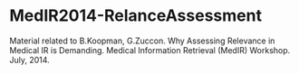 MedIR2014-RelanceAssessment
===========================

Material related to B.Koopman, G.Zuccon. Why Assessing Relevance in Medical IR is Demanding. Medical Information Retrieval (MedIR) Workshop. July, 2014.
